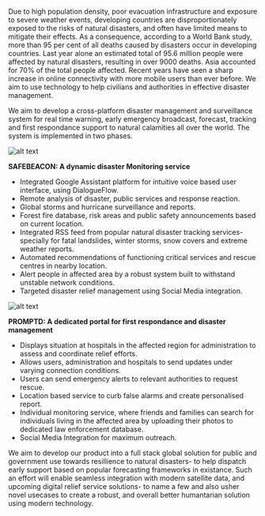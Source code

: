 Due to high population density, poor evacuation infrastructure and exposure to severe weather events, developing countries are disproportionately exposed to the risks of natural disasters, and often have limited means to mitigate their effects. As a consequence, according to a World Bank study, more than 95 per cent of all deaths caused by disasters occur in developing countries. Last year alone an estimated total of 95.6 million people were affected by natural disasters, resulting in over 9000 deaths. Asia accounted for 70% of the total people affected.
Recent years have seen a sharp increase in online connectivity with more mobile users than ever before. We aim to use technology to help civilians and authorities in effective disaster management.

We aim to develop a cross-platform disaster management and surveillance system for real time warning, early emergency broadcast, forecast, tracking and first respondance support to natural calamities all over the world. The system is implemented in two phases.

![alt text](https://image.ibb.co/eXQuW9/safebeacon.jpg)

<B>SAFEBEACON: A dynamic disaster Monitoring service</B>
- Integrated Google Assistant platform for intuitive voice based user interface, using DialogueFlow.
- Remote analysis of disaster, public services and response reaction. 
- Global storms and hurricane surveillance and reports.
- Forest fire database, risk areas and public safety announcements based on current location.
- Integrated RSS feed from popular natural disaster tracking services- specially for fatal landslides, winter storms, snow covers and extreme weather reports.
- Automated recommendations of functioning critical services and rescue centres in nearby location. 
- Alert people in affected area by a robust system built to withstand unstable network conditions.
- Targeted disaster relief management using Social Media integration.

![alt text](https://image.ibb.co/bLH8r9/promptd.jpg)

<B>PROMPTD: A dedicated portal for first respondance and disaster management</B>
- Displays situation at hospitals in the affected region for administration to assess and coordinate relief efforts. 
- Allows users, administration and hospitals to send updates under varying connection conditions. 
- Users can send emergency alerts to relevant authorities to request rescue.
- Location based service to curb false alarms and create personalised report.
- Individual monitoring service, where friends and families can search for individuals living in the affected area by uploading their photos to dedicated law enforcement database.
- Social Media Integration for maximum outreach.

We aim to develop our product into a full stack global solution for public and government use towards resillience to natural disasters- to help dispatch early support based on popular forecasting frameworks in existance. Such an effort will enable seamless integration with modern satellite data, and upcoming digital relief service solutions- to name a few and also usher novel usecases to create a robust, and overall better humantarian solution using modern technology.
